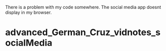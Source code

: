 There is a problem with my code somewhere. The social media app doesnt display in my browser. 


# advanced_German_Cruz_vidnotes_socialMedia
